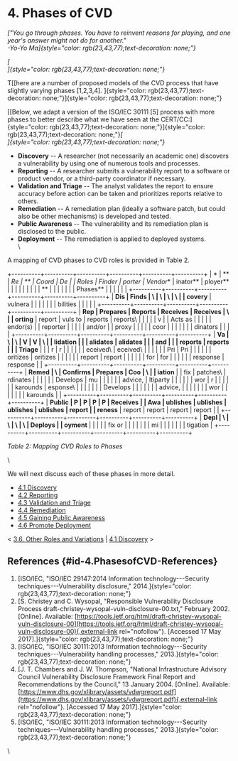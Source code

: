 # 4. Phases of CVD 

*[\"You go through phases. You have to reinvent reasons for playing, and
one year\'s answer might not do for another.\"\
-Yo-Yo Ma]{style="color: rgb(23,43,77);text-decoration: none;"}*

*[\
]{style="color: rgb(23,43,77);text-decoration: none;"}*

T[[here are a number of proposed models of the CVD process that have
slightly varying phases \[1,2,3,4\].
]{style="color: rgb(23,43,77);text-decoration: none;"}]{style="color: rgb(23,43,77);text-decoration: none;"}

[[Below, we adapt a version of the ISO/IEC 30111 \[5\] process with more
phases to better describe what we have seen at the
CERT/CC:]{style="color: rgb(23,43,77);text-decoration: none;"}]{style="color: rgb(23,43,77);text-decoration: none;"}*[\
]{style="color: rgb(23,43,77);text-decoration: none;"}*

-   **Discovery** -- A researcher (not necessarily an academic one)
    discovers a vulnerability by using one of numerous tools and
    processes.
-   **Reporting** -- A researcher submits a vulnerability report to a
    software or product vendor, or a third-party coordinator if
    necessary.
-   **Validation and Triage** -- The analyst validates the report to
    ensure accuracy before action can be taken and prioritizes reports
    relative to others.
-   **Remediation** -- A remediation plan (ideally a software patch, but
    could also be other mechanisms) is developed and tested.
-   **Public Awareness** -- The vulnerability and its remediation plan
    is disclosed to the public.
-   **Deployment** -- The remediation is applied to deployed systems.\
    \

A mapping of CVD phases to CVD roles is provided in Table 2. 

+----------+----------+----------+----------+----------+----------+
| *        | **       | **Re     | **       | **Coord  | **De     |
| *Roles** | Finder** | porter** | Vendor** | inator** | ployer** |
|          |          |          |          |          |          |
| **       |          |          |          |          |          |
| Phases** |          |          |          |          |          |
+----------+----------+----------+----------+----------+----------+
| **Dis    | Finds    | \        | \        | \        | \        |
| covery** | vulnera  |          |          |          |          |
|          | bilities |          |          |          |          |
+----------+----------+----------+----------+----------+----------+
| **Rep    | Prepares | Reports  | Receives | Receives | \        |
| orting** | report   | vuls to  | reports  | reports\ |          |
|          |          | v        |          | Acts as  |          |
|          |          | endor(s) |          | reporter |          |
|          |          | and/or   |          | proxy    |          |
|          |          | coor     |          |          |          |
|          |          | dinators |          |          |          |
+----------+----------+----------+----------+----------+----------+
| **Va     | \        | \        | V        | V        | \        |
| lidation |          |          | alidates | alidates |          |
| and      |          |          | reports  | reports  |          |
| Triage** |          |          | r        | r        |          |
|          |          |          | eceived\ | eceived\ |          |
|          |          |          | Pri      | Pri      |          |
|          |          |          | oritizes | oritizes |          |
|          |          |          | report   | report   |          |
|          |          |          | for      | for      |          |
|          |          |          | response | response |          |
+----------+----------+----------+----------+----------+----------+
| **Remed  | \        | Confirms | Prepares | Coo      | \        |
| iation** |          | fix      | patches\ | rdinates |          |
|          |          |          | Develops | mu       |          |
|          |          |          | advice,  | ltiparty |          |
|          |          |          | wor      | r        |          |
|          |          |          | karounds | esponse\ |          |
|          |          |          |          | Develops |          |
|          |          |          |          | advice,  |          |
|          |          |          |          | wor      |          |
|          |          |          |          | karounds |          |
+----------+----------+----------+----------+----------+----------+
| **Public | P        | P        | P        | P        | Receives |
| Awa      | ublishes | ublishes | ublishes | ublishes | report   |
| reness** | report   | report   | report   | report   |          |
+----------+----------+----------+----------+----------+----------+
| **Depl   | \        | \        | \        | \        | Deploys  |
| oyment** |          |          |          |          | fix or   |
|          |          |          |          |          | mi       |
|          |          |          |          |          | tigation |
+----------+----------+----------+----------+----------+----------+

*Table 2:* *Mapping CVD Roles to Phases*

\

We will next discuss each of these phases in more detail.

-   [4.1 Discovery](4.1-Discovery_47677467.md)
-   [4.2 Reporting](4.2-Reporting_47677468.md)
-   [4.3 Validation and Triage](4.3-Validation-and-Triage_47677469.md)
-   [4.4 Remediation](4.4-Remediation_47677470.md)
-   [4.5 Gaining Public
    Awareness](4.5-Gaining-Public-Awareness_47677471.md)
-   [4.6 Promote Deployment](4.6-Promote-Deployment_47677472.md)

\< [3.6. Other Roles and
Variations](3.6.-Other-Roles-and-Variations_47677465.md) \| [4.1
Discovery](4.1-Discovery_47677467.md) \>

## References {#id-4.PhasesofCVD-References}

1.  [ISO/IEC, \"ISO/IEC 29147:2014 Information technology---Security
    techniques---Vulnerability disclosure,\"
    2014.]{style="color: rgb(23,43,77);text-decoration: none;"}
2.  [S. Christey and C. Wysopal, \"Responsible Vulnerability Disclosure
    Process draft-christey-wysopal-vuln-disclosure-00.txt,\"
    February 2002. \[Online\]. Available:
    [https://tools.ietf.org/html/draft-christey-wysopal-vuln-disclosure-00](https://tools.ietf.org/html/draft-christey-wysopal-vuln-disclosure-00){.external-link
    rel="nofollow"}. \[Accessed 17 May
    2017\].]{style="color: rgb(23,43,77);text-decoration: none;"}
3.  [ISO/IEC, \"ISO/IEC 30111:2013 Information technology---Security
    techniques---Vulnerability handling processes,\"
    2013.]{style="color: rgb(23,43,77);text-decoration: none;"}
4.  [J. T. Chambers and J. W. Thompson, \"National Infrastructure
    Advisory Council Vulnerability Disclosure Framework Final Report and
    Recommendations by the Council,\" 13 January 2004. \[Online\].
    Available:
    [https://www.dhs.gov/xlibrary/assets/vdwgreport.pdf](https://www.dhs.gov/xlibrary/assets/vdwgreport.pdf){.external-link
    rel="nofollow"}. \[Accessed 17 May
    2017\].]{style="color: rgb(23,43,77);text-decoration: none;"}
5.  [ISO/IEC, \"ISO/IEC 30111:2013 Information technology---Security
    techniques---Vulnerability handling processes,\"
    2013.]{style="color: rgb(23,43,77);text-decoration: none;"}

\

